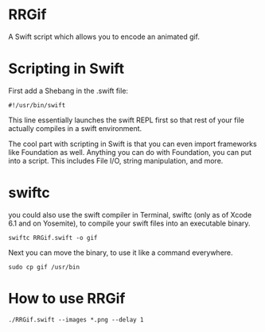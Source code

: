 # RRGif
A Swift script which allows you to encode an animated gif.

Scripting in Swift
==================

First add a Shebang in the .swift file:

```Shell
#!/usr/bin/swift
```

This line essentially launches the swift REPL first so that rest of your file actually compiles in a swift environment.

The cool part with scripting in Swift is that you can even import frameworks like Foundation as well. Anything you can do with Foundation, you can put into a script. This includes File I/O, string manipulation, and more.

swiftc
======

you could also use the swift compiler in Terminal, swiftc (only as of Xcode 6.1 and on Yosemite), to compile your swift files into an executable binary. 

```Shell
swiftc RRGif.swift -o gif
```

Next you can move the binary, to use it like a command everywhere.
```Shell
sudo cp gif /usr/bin
```

How to use RRGif
================
```Shell
./RRGif.swift --images *.png --delay 1
```
